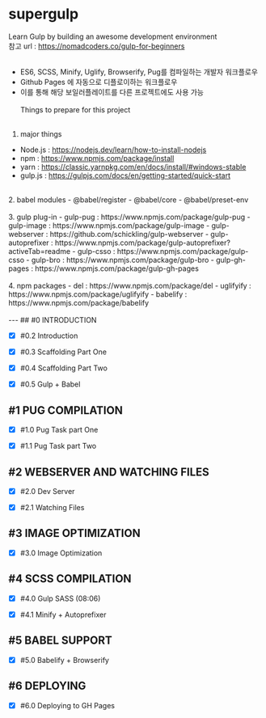# supergulp

Learn Gulp by building an awesome development environment<br>
참고 url : https://nomadcoders.co/gulp-for-beginners<br><br>

 - ES6, SCSS, Minify, Uglify, Browserify, Pug를 컴파일하는 개발자 워크플로우
 - Github Pages 에 자동으로 디플로이하는 워크플로우
 - 이를 통해 해당 보일러플레이트를 다른 프로젝트에도 사용 가능
<br><br>
Things to prepare for this project
<br><br>
1. major things
- Node.js : https://nodejs.dev/learn/how-to-install-nodejs
- npm : https://www.npmjs.com/package/install
- yarn : https://classic.yarnpkg.com/en/docs/install/#windows-stable
- gulp.js : https://gulpjs.com/docs/en/getting-started/quick-start<br>
<br>
2. babel modules
- @babel/register
- @babel/core
- @babel/preset-env<br>
<br>
3. gulp plug-in
- gulp-pug : https://www.npmjs.com/package/gulp-pug
- gulp-image : https://www.npmjs.com/package/gulp-image
- gulp-webserver : https://github.com/schickling/gulp-webserver
- gulp-autoprefixer : https://www.npmjs.com/package/gulp-autoprefixer?activeTab=readme
- gulp-csso : https://www.npmjs.com/package/gulp-csso
- gulp-bro : https://www.npmjs.com/package/gulp-bro
- gulp-gh-pages : https://www.npmjs.com/package/gulp-gh-pages<br>
<br>
4. npm packages
- del : https://www.npmjs.com/package/del
- uglifyify : https://www.npmjs.com/package/uglifyify
- babelify : https://www.npmjs.com/package/babelify<br>
<br>
---
## #0 INTRODUCTION

 - [x] #0.2 Introduction
 - [x] #0.3 Scaffolding Part One
 - [x] #0.4 Scaffolding Part Two
 - [x] #0.5 Gulp + Babel


## #1 PUG COMPILATION

 - [x] #1.0 Pug Task part One
 - [x] #1.1 Pug Task part Two


## #2 WEBSERVER AND WATCHING FILES

 - [x] #2.0 Dev Server
 - [x] #2.1 Watching Files


## #3 IMAGE OPTIMIZATION

 - [x] #3.0 Image Optimization


## #4 SCSS COMPILATION

 - [x] #4.0 Gulp SASS (08:06)
 - [x] #4.1 Minify + Autoprefixer


## #5 BABEL SUPPORT

 - [x] #5.0 Babelify + Browserify


## #6 DEPLOYING

 - [x] #6.0 Deploying to GH Pages
